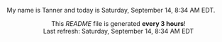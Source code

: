 My name is Tanner and today is Saturday, September 14, 8:34 AM EDT.

<p align="center">This <i>README</i> file is generated <b>every 3 hours</b>!</br>Last refresh: Saturday, September 14, 8:34 AM EDT<br /></p>
